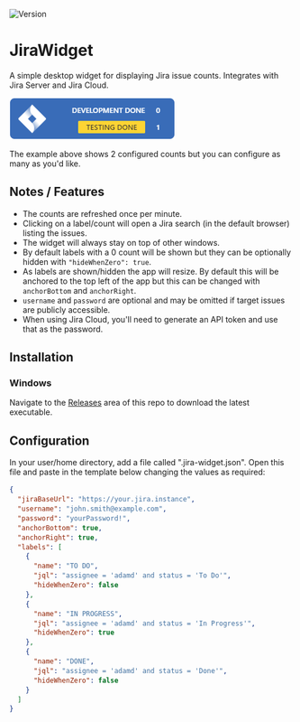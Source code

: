 ![Version](https://img.shields.io/github/package-json/v/dullage/JiraWidget.svg)

# JiraWidget

A simple desktop widget for displaying Jira issue counts. Integrates with Jira Server and Jira Cloud.

![Screenshot](docs/screenshot.png)

The example above shows 2 configured counts but you can configure as many as you'd like.

## Notes / Features

* The counts are refreshed once per minute.
* Clicking on a label/count will open a Jira search (in the default browser) listing the issues.
* The widget will always stay on top of other windows.
* By default labels with a 0 count will be shown but they can be optionally hidden with `"hideWhenZero": true`.
* As labels are shown/hidden the app will resize. By default this will be anchored to the top left of the app but this can be changed with `anchorBottom` and `anchorRight`.
* `username` and `password` are optional and may be omitted if target issues are publicly accessible.
* When using Jira Cloud, you'll need to generate an API token and use that as the password.

## Installation

### Windows

Navigate to the [Releases](https://github.com/Dullage/JiraWidget/releases) area of this repo to download the latest executable.

## Configuration

In your user/home directory, add a file called ".jira-widget.json". Open this file and paste in the template below changing the values as required:

```json
{
  "jiraBaseUrl": "https://your.jira.instance",
  "username": "john.smith@example.com",
  "password": "yourPassword!",
  "anchorBottom": true,
  "anchorRight": true,
  "labels": [
    {
      "name": "TO DO",
      "jql": "assignee = 'adamd' and status = 'To Do'",
      "hideWhenZero": false
    },
    {
      "name": "IN PROGRESS",
      "jql": "assignee = 'adamd' and status = 'In Progress'",
      "hideWhenZero": true
    },
    {
      "name": "DONE",
      "jql": "assignee = 'adamd' and status = 'Done'",
      "hideWhenZero": false
    }
  ]
}
```

